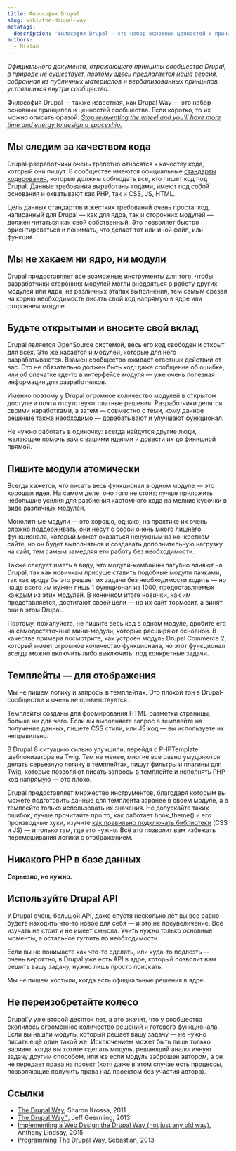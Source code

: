 ```yaml
---
title: Философия Drupal
slug: wiki/the-drupal-way
metatags:
  description: 'Философия Drupal — это набор основных ценностей и принципов сообщества.'
authors:
  - Niklan
---
```


_Официального документа, отражающего принципы сообщества Drupal, в природе не существует, поэтому здесь предлагается наша версия, собранная из публичных материалов и вербализованных принципов, устоявшихся внутри сообщества._

Философия Drupal — также известная, как Drupal Way — это набор основных принципов и ценностей сообщества. Если коротко, то их можно описать фразой: _<abbr title="Прекратите переизобретать колесо  — и у вас будет больше времени и сил для проектировки космического корабля.">Stop reinventing the wheel and you'll have more time and energy to design a spaceship.</abbr>_

## Мы следим за качеством кода

Drupal-разработчики очень трепетно относятся к качеству кода, который они пишут. В сообществе имеются официальные [стандарты кодирования](../standards/index.md), которые должны соблюдать все, кто пишет код под Drupal. Данные требования выработаны годами, имеют под собой основания и охватывают как PHP, так и CSS, JS, HTML.

Цель данных стандартов и жестких требований очень проста: код, написанный для Drupal — как для ядра, так и сторонних модулей — должен читаться как свой собственный. Это позволяет быстро ориентироваться и понимать, что делает тот или иной файл, или функция.

## Мы не хакаем ни ядро, ни модули

Drupal предоставляет все возможные инструменты для того, чтобы разработчики сторонних модулей могли внедряться в работу других модулей или ядра, на различных этапах выполнения, тем самым срезая на корню необходимость писать свой код напрямую в ядре или стороннем модуле.

## Будьте открытыми и вносите свой вклад

Drupal является OpenSource системой, весь его код свободен и открыт для всех. Это же касается и модулей, которые для него разрабатываются. Взамен сообщество ожидает ответных действий от вас. Это не обязательно должен быть код: даже сообщение об ошибке, или об опечатке где-то в интерфейсе модуля — уже очень полезная информация для разработчиков.

Именно поэтому у Drupal огромное количество модулей в открытом доступе и почти отсутствуют платные решения. Разработчики делятся своими наработками, а затем — совместно с теми, кому данное решение также необходимо — дорабатывают и улучшают функционал.

Не нужно работать в одиночку: всегда найдутся другие люди, желающие помочь вам с вашими идеями и довести их до финишной прямой.

## Пишите модули атомически

Всегда кажется, что писать весь функционал в одном модуле — это хорошая идея. На самом деле, оно того не стоит; лучше приложить небольшие усилия для разбиения кастомного кода на мелкие кусочки в виде различных модулей.

Монолитные модули — это хорошо, однако, на практике их очень сложно поддерживать, они несут с собой очень много лишнего функционала, который может оказаться ненужным на конкретном сайте, но он будет выполняться и создавать дополнительную нагрузку на сайт, тем самым замедляя его работу без необходимости.

Также следует иметь в виду, что модули-комбайны пагубно влияют на Drupal, так как новичкам присуще ставить подобные модули пачками, так как вроде бы это решает их задачи без необходимости кодить — но чаще всего им нужен лишь 1 функционал из 1000, предоставляемых каждым из этих модулей. В конечном итоге новички, как им представляется, достигают своей цели — но их сайт тормозит, а винят они в этом Drupal.

Поэтому, пожалуйста, не пишите весь код в одном модуле, дробите его на самодостаточные мини-модули, которые расширяют основной. В качестве примера посмотрите, как устроен модуль Drupal Commerce 2, который имеет огромное количество функционала, но этот функционал всегда можно включить либо выключить, под конкретные задачи.

## Темплейты — для отображения

Мы не пишем логику и запросы в темплейтах. Это плохой тон в Drupal-сообществе и очень не приветствуется.

Темплейты созданы для формирования HTML-разметки страницы, больше ни для чего. Если вы выполняете запрос в темплейте на получение данных, пишете CSS стили, или JS код — вы используете их неправильно.

В Drupal 8 ситуацию сильно улучшили, перейдя с PHPTemplate шаблонизатора на Twig. Тем не менее, многие все равно умудряются делать серьезную логику в темплейтах, пишут фильтры и плагины для Twig, которые позволяют писать запросы в темплейте и исполнять PHP код напрямую — это плохо.

Drupal предоставляет множество инструментов, благодаря которым вы можете подготовить данные для темплейта заранее в своем модуле, а в темплейте только использовать их значения. Не допускайте таких ошибок, лучше прочитайте про то, как работает hook_theme() и его производные хуки, изучите [как правильно подключать библиотеки](../8/libraries/index.md) (CSS и JS) — и только там, где это нужно. Всё это позволит вам избежать перемешивания логики с отображением.

## Никакого PHP в базе данных

**Серьезно, не нужно.**

## Используйте Drupal API

У Drupal очень большой API, даже спустя несколько лет вы все равно будете находить что-то новое для себя — и это не преувеличение. Всё изучать не стоит и не имеет смысла. Учить нужно только основные моменты, а остальное гуглить по необходимости.

Если вы не понимаете как что-то сделать, или куда-то подлезть — очень вероятно, в Drupal уже есть API в ядре, который позволит вам решить вашу задачу, нужно лишь просто поискать.

Мы не пишем костыли, когда есть официальные решения в ядре.

## Не переизобретайте колесо
Drupal'у уже второй десяток лет, а это значит, что у сообщества скопилось огроменное количество решений и готового функционала. Если вы нашли модуль, который решает вашу задачу — не нужно писать ещё один такой же. Исключением может быть лишь только вариант, когда вы хотите сделать модуль, решающий аналогичную задачу другим способом, или же если модуль заброшен автором, а он не передает права на проект (хотя даже в этом случае есть процессы, позволяющие получить права над проектом без участия автора).

## Ссылки

 * [The Drupal Way](http://sharonkrossa.com/drupallets/drupal-way), Sharon Krossa, 2011
 * [The Drupal Way™](https://www.jeffgeerling.com/blogs/jeff-geerling/the-drupal-way), Jeff Geernling, 2013
 * [Implementing a Web Design the Drupal Way (not just any old way)](https://www.annertech.com/blog/implement-web-design-drupal-way), Anthony Lindsay, 2015
 * [Programming The Drupal Way](http://www.kwallcompany.com/blog/programming-drupal-way), Sebastian, 2013
 
